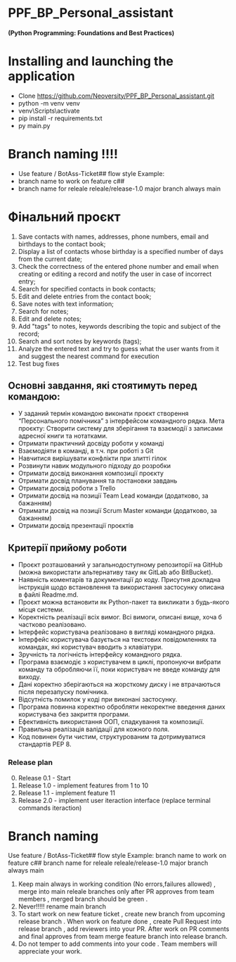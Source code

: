 # PPF_BP_Personal_assistant  
#### (Python Programming: Foundations and Best Practices)

# Installing and launching the application

- Clone https://github.com/Neoversity/PPF_BP_Personal_assistant.git
- python -m venv venv
- venv\Scripts\activate
- pip install -r requirements.txt
- py main.py

# Branch naming  !!!!
- Use feature / BotAss-Ticket## flow style Example: 
- branch name to work on feature c## 
- branch name for releale releale/release-1.0 major branch always main

# Фінальний проєкт​
1. Save contacts with names, addresses, phone numbers, email and birthdays to the contact book;
2. Display a list of contacts whose birthday is a specified number of days from the current date;
3. Check the correctness of the entered phone number and email when creating or editing a record and notify the user in case of incorrect entry;
4. Search for specified contacts in book contacts;
5. Edit and delete entries from the contact book;
6. Save notes with text information;
7. Search for notes;
8. Edit and delete notes;
9. Add "tags" to notes, keywords describing the topic and subject of the record;
10. Search and sort notes by keywords (tags);
11. Analyze the entered text and try to guess what the user wants from it and suggest the nearest command for execution
12. Test bug fixes


## Основні завдання, які стоятимуть перед командою:
- У заданий термін командою виконати проєкт створення “Персонального помічника” з інтерфейсом командного рядка. Мета проєкту: Створити систему для зберігання та взаємодії з записами адресної книги та нотатками.
- Отримати практичний досвіду роботи у команді
- Взаємодіяти в команді, в т.ч. при роботі з Git
- Навчитися вирішувати конфлікти при злитті гілок
- Розвинути навик модульного підходу до розробки
- Отримати досвід виконання композиції проєкту
- Отримати досвід планування та постановки завдань
- Отримати досвід роботи з Trello
- Отримати досвід на позиції Team Lead команди (додатково, за бажанням)
- Отримати досвід на позиції Scrum Master команди (додатково, за бажанням)
- Отримати досвід презентації проєктів

## Критерії прийому роботи
- Проєкт розташований у загальнодоступному репозиторії на GitHub (можна використати альтернативу таку як GitLab або BitBucket).
- Наявність коментарів та документації до коду. Присутня докладна інструкція щодо встановлення та використання застосунку описана в файлі Readme.md.
- Проєкт можна встановити як Python-пакет та викликати з будь-якого місця системи.
- Коректність реалізації всіх вимог. Всі вимоги, описані вище, хоча б частково реалізовано.
- Інтерфейс користувача реалізовано в вигляді командного рядка.
- Інтерфейс користувача базується на текстових повідомленнях та командах, які користувач вводить з клавіатури.
- Зручність та логічність інтерфейсу командного рядка.
- Програма взаємодіє з користувачем в циклі, пропонуючи вибрати команду та обробляючи її, поки користувач не введе команду для виходу.
- Дані коректно зберігаються на жорсткому диску і не втрачаються після перезапуску помічника.
- Відсутність помилок у коді при виконані застосунку.
- Програма повинна коректно обробляти некоректне введення даних користувача без закриття програми.
- Ефективність використання ООП, спадкування та композиції.
- Правильна реалізація валідації для кожного поля.
- Код повинен бути чистим, структурованим та дотримуватися стандартів PEP 8.


### Release plan
0. Release 0.1 - Start
1. Release 1.0 - implement features from 1 to 10
2. Release 1.1 - implement feature 11
3. Release 2.0 - implement user iteraction interface (replace terminal commands iteraction)

# Branch naming
Use feature / BotAss-Ticket## flow style Example: 
branch name to work on feature c## 
branch name for releale releale/release-1.0 major branch always main

1. Keep main always in working condition (No errors,failures allowed) , merge into main releale branches only after PR approves from team members , merged branch should be green .
2. Never!!!!! rename main branch
3. To start work on new feature ticket , create new branch from upcoming release branch . When work on feature done , create Pull Request into release branch , add reviewers into your PR. After work on PR comments and final approves from team merge feature branch into release branch.
4. Do not temper to add comments into your code . Team members will appreciate your work.

